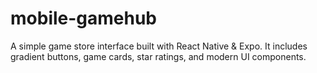 # mobile-gamehub
A simple game store interface built with React Native &amp; Expo. It includes gradient buttons, game cards, star ratings, and modern UI components.
